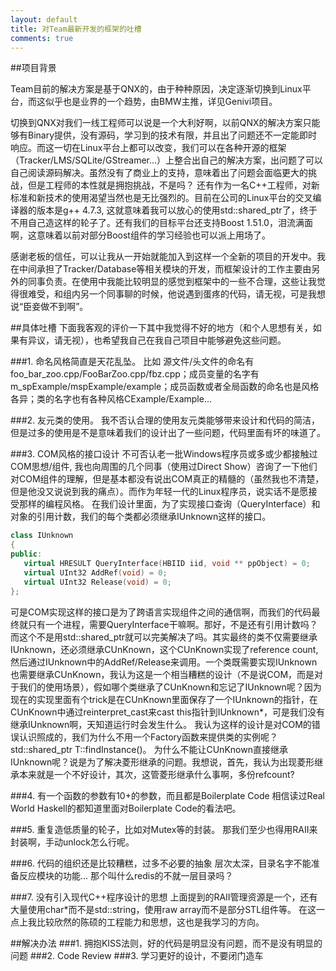 ```yaml
---
layout: default
title: 对Team最新开发的框架的吐槽
comments: true
---
```



##项目背景

Team目前的解决方案是基于QNX的，由于种种原因，决定逐渐切换到Linux平台，而这似乎也是业界的一个趋势，由BMW主推，详见Genivi项目。

切换到QNX对我们一线工程师可以说是一个大利好啊，以前QNX的解决方案只能够有Binary提供，没有源码，学习到的技术有限，并且出了问题还不一定能即时响应。而这一切在Linux平台上都可以改变，我们可以在各种开源的框架（Tracker/LMS/SQLite/GStreamer...）上整合出自己的解决方案，出问题了可以自己阅读源码解决。虽然没有了商业上的支持，意味着出了问题会面临更大的挑战，但是工程师的本性就是拥抱挑战，不是吗？
还有作为一名C++工程师，对新标准和新技术的使用渴望当然也是无比强烈的。目前在公司的Linux平台的交叉编译器的版本是g++
4.7.3,
这就意味着我可以放心的使用std::shared_ptr了，终于不用自己造这样的轮子了。还有我们的目标平台还支持Boost
1.51.0，泪流满面啊，这意味着以前对部分Boost组件的学习经验也可以派上用场了。

感谢老板的信任，可以让我从一开始就能加入到这样一个全新的项目的开发中。我在中间承担了Tracker/Database等相关模块的开发，而框架设计的工作主要由另外的同事负责。在使用中我能比较明显的感觉到框架中的一些不合理，这些让我觉得很难受，和组内另一个同事聊的时候，他说遇到蛋疼的代码，请无视，可是我想说“臣妾做不到啊”。

##具体吐槽
下面我客观的评价一下其中我觉得不好的地方（和个人思想有关，如果有异议，请无视），也希望我自己在我自己项目中能够避免这些问题。

###1. 命名风格简直是天花乱坠。
   比如
   源文件/头文件的命名有foo_bar_zoo.cpp/FooBarZoo.cpp/fbz.cpp；成员变量的名字有m_spExample/mspExample/example；成员函数或者全局函数的命名也是风格各异；类的名字也有各种风格CExample/Example...
   
###2. 友元类的使用。
   我不否认合理的使用友元类能够带来设计和代码的简洁，但是过多的使用是不是意味着我们的设计出了一些问题，代码里面有坏的味道了。

###3. COM风格的接口设计
   不可否认老一批Windows程序员或多或少都接触过COM思想/组件, 我也向周围的几个同事（使用过Direct
   Show）咨询了一下他们对COM组件的理解，但是基本都没有说出COM真正的精髓的（虽然我也不清楚，但是他没又说说到我的痛点）。而作为年轻一代的Linux程序员，说实话不是愿接受那样的编程风格。
   在我们设计里面，为了实现接口查询（QueryInterface）和对象的引用计数，我们的每个类都必须继承IUnknown这样的接口。
   
   ```cpp
   class IUnknown
   {
   public: 
      virtual HRESULT QueryInterface(HBIID iid, void ** ppObject) = 0;
      virtual UInt32 AddRef(void) = 0; 
      virtual UInt32 Release(void) = 0;
   };
   ```
   
   可是COM实现这样的接口是为了跨语言实现组件之间的通信啊，而我们的代码最终就只有一个进程，需要QueryInterface干嘛啊。那好，不是还有引用计数吗？而这个不是用std::shared\_ptr就可以完美解决了吗。其实最终的类不仅需要继承IUnknown，还必须继承CUnKnown，这个CUnKnown实现了reference count, 然后通过IUnknown中的AddRef/Release来调用。一个类既需要实现IUnknown也需要继承CUnKnown，我认为这是一个相当糟糕的设计（不是说COM，而是对于我们的使用场景），假如哪个类继承了CUnKnown和忘记了IUnknown呢？因为现在的实现里面有个trick是在CUnKnown里面保存了一个IUnknown的指针，在CUnKnown中通过reinterpret\_cast来cast this指针到IUnknown*，可是我们没有继承IUnknown啊，天知道运行时会发生什么。 我认为这样的设计是对COM的错误认识照成的，我们为什么不用一个Factory函数来提供类的实例呢？std::shared_ptr<T> T::findInstance()。 为什么不能让CUnKnown直接继承IUnknown呢？说是为了解决菱形继承的问题。我想说，首先，我认为出现菱形继承本来就是一个不好设计，其次，这管菱形继承什么事啊，多份refcount?

###4. 有一个函数的参数有10+的参数，而且都是Boilerplate Code
   相信读过Real World Haskell的都知道里面对Boilerplate Code的看法吧。

###5. 重复造低质量的轮子，比如对Mutex等的封装。
   那我们至少也得用RAII来封装啊，手动unlock怎么行呢。

###6. 代码的组织还是比较糟糕，过多不必要的抽象
   层次太深，目录名字不能准备反应模块的功能... 那个叫什么redis的不就一层目录吗？

###7. 没有引入现代C++程序设计的思想
   上面提到的RAII管理资源是一个，还有大量使用char*而不是std::string，使用raw array而不是部分STL组件等。 在这一点上我比较欣然的陈硕的工程能力和思想，这也是我学习的方向。


##解决办法
   ###1. 拥抱KISS法则，好的代码是明显没有问题，而不是没有明显的问题
   ###2. Code Review
   ###3. 学习更好的设计，不要闭门造车


